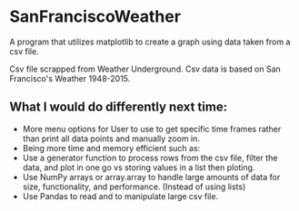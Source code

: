 # SanFranciscoWeather

A program that utilizes matplotlib to create a graph using data taken from a csv file.

Csv file scrapped from Weather Underground. Csv data is based on San Francisco's Weather 1948-2015.

## What I would do differently next time:
* More menu options for User to use to get specific time frames rather than print all data points and manually zoom in.
* Being more time and memory efficient such as:
* Use a generator function to process rows from the csv file, filter the data, and plot in one go vs storing values in a list then ploting.  
* Use NumPy arrays or array.array to handle large amounts of data for size, functionality, and performance. (Instead of using lists)
* Use Pandas to read and to manipulate large csv file.
  

